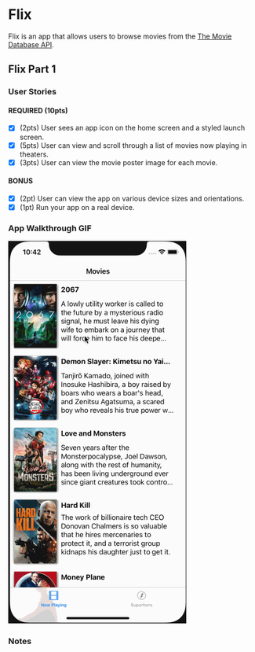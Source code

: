 # Flix

Flix is an app that allows users to browse movies from the [The Movie Database API](http://docs.themoviedb.apiary.io/#).

<!--## Flix Part 2 -->

<!--### User Stories-->

<!--#### REQUIRED (10pts)-->
<!--- [x] (5pts) User can tap a cell to see more details about a particular movie.-->
<!--- [x] (5pts) User can tap a tab bar button to view a grid layout of Movie Posters using a CollectionView.-->

<!--#### BONUS-->
<!--- [x] (2pts) User can tap a poster in the collection view to see a detail screen of that movie.-->
<!--- [x] (2pts) In the detail view, when the user taps the poster, a new screen is presented modally where they can view the trailer.-->

<!--### App Walkthrough GIF-->

<!--![](flixwalkthrough2.gif)-->

<!--### Notes-->
<!--Describe any challenges encountered while building the app.-->


## Flix Part 1

### User Stories

#### REQUIRED (10pts)
- [x] (2pts) User sees an app icon on the home screen and a styled launch screen.
- [x] (5pts) User can view and scroll through a list of movies now playing in theaters.
- [x] (3pts) User can view the movie poster image for each movie.

#### BONUS
- [x] (2pt) User can view the app on various device sizes and orientations.
- [x] (1pt) Run your app on a real device.

### App Walkthrough GIF
![](flixwalkthrough.gif) 

### Notes
